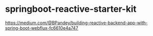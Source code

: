 # springboot-reactive-starter-kit

https://medium.com/@BPandey/building-reactive-backend-app-with-spring-boot-webflux-fc6610e4a747